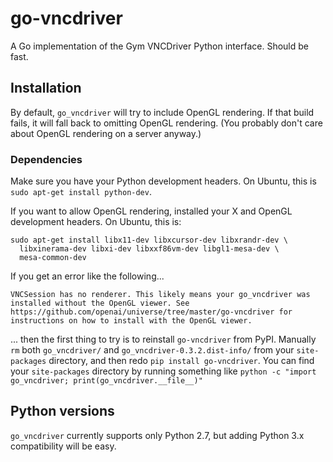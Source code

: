 # go-vncdriver

A Go implementation of the Gym VNCDriver Python interface. Should be
fast.

## Installation

By default, `go_vncdriver` will try to include OpenGL rendering. If
that build fails, it will fall back to omitting OpenGL rendering. (You
probably don't care about OpenGL rendering on a server anyway.)

### Dependencies

Make sure you have your Python development headers. On Ubuntu, this is
`sudo apt-get install python-dev`.

If you want to allow OpenGL rendering, installed your X and OpenGL
development headers. On Ubuntu, this is:

```
sudo apt-get install libx11-dev libxcursor-dev libxrandr-dev \
  libxinerama-dev libxi-dev libxxf86vm-dev libgl1-mesa-dev \
  mesa-common-dev
```

If you get an error like the following...
```
VNCSession has no renderer. This likely means your go_vncdriver was installed without the OpenGL viewer. See
https://github.com/openai/universe/tree/master/go-vncdriver for instructions on how to install with the OpenGL viewer.
```
... then the first
thing to try is to reinstall `go-vncdriver` from PyPI. Manually `rm` both `go_vncdriver/` and `go_vncdriver-0.3.2.dist-info/` from your
`site-packages` directory, and then redo `pip install go-vncdriver`. You can find your `site-packages` directory by running something like `python -c "import go_vncdriver; print(go_vncdriver.__file__)"`

## Python versions

`go_vncdriver` currently supports only Python 2.7, but adding Python
3.x compatibility will be easy.
